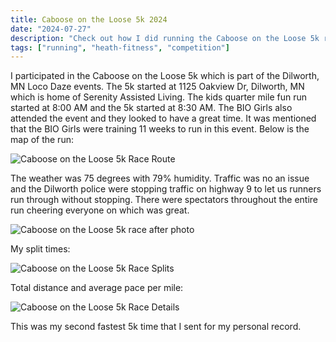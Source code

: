 ```yaml
---
title: Caboose on the Loose 5k 2024
date: "2024-07-27"
description: "Check out how I did running the Caboose on the Loose 5k run in Dilworth, MN"
tags: ["running", "heath-fitness", "competition"]
---
```


I participated in the Caboose on the Loose 5k which is part of the Dilworth, MN Loco Daze events. The 5k started at 1125 Oakview Dr, Dilworth, MN which is home of Serenity Assisted Living. The kids quarter mile fun run started at 8:00 AM and the 5k started at 8:30 AM. The BIO Girls also attended the event and they looked to have a great time. It was mentioned that the BIO Girls were training 11 weeks to run in this event. Below is the map of the run:

![Caboose on the Loose 5k Race Route](/assets/caboose-on-the-loose-5k-2024-map.png)

The weather was 75 degrees with 79% humidity. Traffic was no an issue and the Dilworth police were stopping traffic on highway 9 to let us runners run through without stopping. There were spectators throughout the entire run cheering everyone on which was great.

![Caboose on the Loose 5k race after photo](/assets/caboose-on-the-loose-5k-2024-pic-after-run.jpeg)

My split times:

![Caboose on the Loose 5k Race Splits](/assets/caboose-on-the-loose-5k-2024-splits.png)

Total distance and average pace per mile:

![Caboose on the Loose 5k Race Details](/assets/caboose-on-the-loose-5k-2024-race-details.png)

This was my second fastest 5k time that I sent for my personal record.
